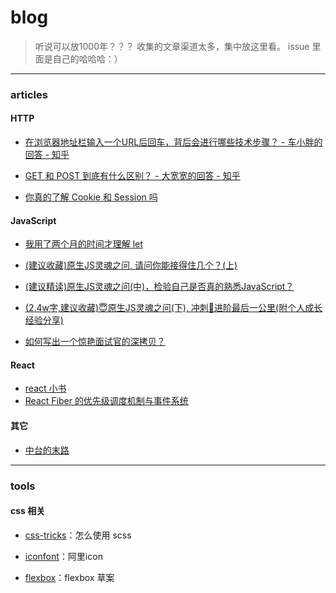 # blog

> 听说可以放1000年？？？
> 收集的文章渠道太多，集中放这里看。
> issue 里面是自己的哈哈哈：）

---

### articles
#### HTTP
- [在浏览器地址栏输入一个URL后回车，背后会进行哪些技术步骤？ - 车小胖的回答 - 知乎](https://www.zhihu.com/question/34873227/answer/518086565)

- [GET 和 POST 到底有什么区别？ - 大宽宽的回答 - 知乎](https://www.zhihu.com/question/28586791/answer/767316172)

- [你真的了解 Cookie 和 Session 吗](https://juejin.im/post/5cd9037ee51d456e5c5babca)

#### JavaScript
- [我用了两个月的时间才理解 let](https://zhuanlan.zhihu.com/p/28140450)

- [(建议收藏)原生JS灵魂之问, 请问你能接得住几个？(上)](https://juejin.im/post/5dac5d82e51d45249850cd20)

- [(建议精读)原生JS灵魂之问(中)，检验自己是否真的熟悉JavaScript？](https://juejin.im/post/5dbebbfa51882524c507fddb)
- [(2.4w字,建议收藏)😇原生JS灵魂之问(下), 冲刺🚀进阶最后一公里(附个人成长经验分享)](https://juejin.im/post/5dd8b3a851882572f56b578f#heading-79)

- [如何写出一个惊艳面试官的深拷贝？](https://juejin.im/post/5d6aa4f96fb9a06b112ad5b1)

#### React
- [react 小书](http://huziketang.mangojuice.top/books/react/)
- [React Fiber 的优先级调度机制与事件系统](https://zhuanlan.zhihu.com/p/95443185)

#### 其它
- [中台的末路](https://xargin.com/the-death-of-middleground/)

---
### tools

#### css 相关

- [css-tricks](https://css-tricks.com/the-sass-ampersand/)：怎么使用 scss

- [iconfont](https://www.iconfont.cn/)：阿里icon

- [flexbox](https://drafts.csswg.org/css-flexbox-1/#layout-algorithm)：flexbox 草案

